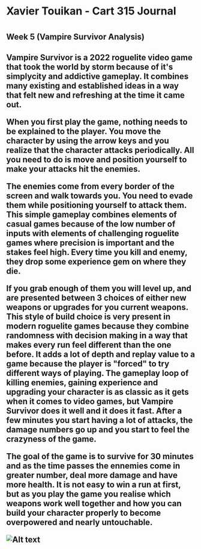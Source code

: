 <h1>Xavier Touikan - Cart 315 Journal<h1>
<h2> Week 5 (Vampire Survivor Analysis)<h2>

<p>
Vampire Survivor is a 2022 roguelite video game that took the world by storm because of it's simplycity and addictive gameplay.
It combines many existing and established ideas in a way that felt new and refreshing at the time it came out.

When you first play the game, nothing needs to be explained to the player. You move the character by using the arrow keys and 
you realize that the character attacks periodically. All you need to do is move and position yourself to make your attacks hit the enemies.
  
The enemies come from every border of the screen and walk towards you. You need to evade them while positioning yourself to attack them.
This simple gameplay combines elements of casual games because of the low number of inputs with elements of challenging roguelite games
where precision is important and the stakes feel high. Every time you kill and enemy, they drop some experience gem on where they die. 

If you grab enough of them you will level up, and are presented between 3 choices of either new weapons or upgrades for you current weapons.
This style of build choice is very present in modern roguelite games because they combine randomness with decision making in a way that
makes every run feel different than the one before. It adds a lot of depth and replay value to a game because the player is "forced" to
try different ways of playing. The gameplay loop of killing enemies, gaining experience and upgrading your character is as classic as it
gets when it comes to video games, but Vampire Survivor does it well and it does it fast. After a few minutes you start having a lot of
attacks, the damage numbers go up and you start to feel the crazyness of the game. 

The goal of the game is to survive for 30 minutes and
as the time passes the ennemies come in greater number, deal more damage and have more health. It is not easy to win a run at first, but
as you play the game you realise which weapons work well together and how you can build your character properly to become overpowered and
nearly untouchable. 
<p>
<img title="a title" alt="Alt text" src="https://github.com/mydigitaltears/CART_315/assets/25814675/c25743dc-b307-480d-a31e-db79892db78c">


